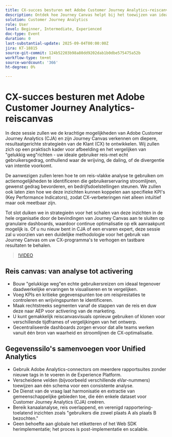 ```yaml
---
title: CX-succes besturen met Adobe Customer Journey Analytics-reiscanvas
description: Ontdek hoe Journey Canvas helpt bij het toewijzen van ideale versus werkelijke gebruikerspaden, het ontdekken van wrijving en het aansturen van meetbare CX-verbeteringen met Adobe Customer Journey Analytics
solution: Customer Journey Analytics
role: User
level: Beginner, Intermediate, Experienced
doc-type: Event
duration: 0
last-substantial-update: 2025-09-04T00:00:00Z
jira: KT-18815
source-git-commit: 124b52203b98a80dd9202dab1b0dbe575475a52b
workflow-type: tm+mt
source-wordcount: '366'
ht-degree: 0%

---
```



# CX-succes besturen met Adobe Customer Journey Analytics-reiscanvas

In deze sessie zullen we de krachtige mogelijkheden van Adobe Customer Journey Analytics (CJA) en zijn Journey Canvas verkennen om diepere, resultaatgerichte strategieën van de Klant (CX) te ontwikkelen. Wij zullen zich op een praktisch kader voor afbeelding en het vergelijken van &quot;gelukkig weg&quot;richten - uw ideale gebruiker reis-met echt gebruikersgedrag, onthullend waar de wrijving, de daling, of de divergentie van intentie voorkomt.

De aanwezigen zullen leren hoe te om reis-vlakke analyse te gebruiken om actiemogelijkheden te identificeren die gebruikerservaring stroomlijnen, gewenst gedrag bevorderen, en bedrijfsdoelstellingen steunen. We zullen ook laten zien hoe we deze inzichten kunnen koppelen aan specifieke KPI&#39;s (Key Performance Indicators), zodat CX-verbeteringen niet alleen intuïtief maar ook meetbaar zijn.

Tot slot duiken we in strategieën voor het schalen van deze inzichten in de hele organisatie door de bevindingen van Journey Canvas aan te sluiten op granulaire dashboards, waardoor continue optimalisatie op elk aanraakpunt mogelijk is. Of u nu nieuw bent in CJA of een ervaren expert, deze sessie zal u voorzien van een duidelijke methodologie voor het gebruik van Journey Canvas om uw CX-programma&#39;s te verhogen en tastbare resultaten te behalen.

>[!VIDEO](https://video.tv.adobe.com/v/3471112/?learn=on&enablevpops)

## Reis canvas: van analyse tot activering

* Bouw &quot;gelukkige weg&quot;en echte gebruikersreizen om ideaal tegenover daadwerkelijke ervaringen te visualiseren en te vergelijken.
* Voeg KPIs en kritieke gegevenspunten toe om reisprestaties te controleren en wrijvingspunten te identificeren.
* Maak rechtstreeks segmenten vanaf de stappen van de reis en duw deze naar AEP voor activering van de marketing.
* U kunt gemakkelijk reiscanvasvisuals opnieuw gebruiken of klonen voor verschillende tijdframes of vergelijkingen van het ontwerp.
* Gecentraliseerde dashboards zorgen ervoor dat alle teams werken vanuit één bron van waarheid en stroomlijnen de CX-optimalisatie.

## Gegevenssilo&#39;s samenvoegen voor Unified Analytics

* Gebruik Adobe Analytics-connectors om meerdere rapportsuites zonder nieuwe tags in te voeren in de Experience Platform.
* Verscheidene velden (bijvoorbeeld verschillende eVar-nummers) toewijzen aan één schema voor een consistente analyse.
* De Dienst van de vraag laat harmonisatie en extractie van gemeenschappelijke gebieden toe, die één enkele dataset voor Customer Journey Analytics (CJA) creëren.
* Bereik kanaalanalyse, reis overlappend, en verenigd rapportering-toelatend inzichten zoals &quot;gebruikers die zowel plaats A als plaats B bezochten.&quot;
* Geen behoefte aan globale het etiketteren of het Web SDK herimplementatie; het proces is post-implementatie en scalable.